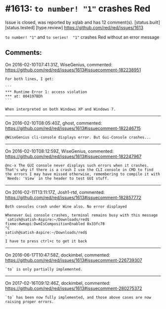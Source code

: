 
#1613: `to number! "1"` crashes Red
================================================================================
Issue is closed, was reported by xqlab and has 12 comment(s).
[status.built] [status.tested] [type.review]
<https://github.com/red/red/issues/1613>

`to number! "1"`
and 
`to series!  "1"`
crashes Red without an error message



Comments:
--------------------------------------------------------------------------------

On 2016-02-10T07:41:31Z, WiseGenius, commented:
<https://github.com/red/red/issues/1613#issuecomment-182238951>

    For both lines, I get:
    
    ```
    *** Runtime Error 1: access violation
    *** at: 004197BDh
    ```
    
    When interpreted on both Windows XP and Windows 7.

--------------------------------------------------------------------------------

On 2016-02-10T08:05:40Z, ghost, commented:
<https://github.com/red/red/issues/1613#issuecomment-182246715>

    @WiseGenius cli-console displays error. But Gui-Console crashes...

--------------------------------------------------------------------------------

On 2016-02-10T08:12:59Z, WiseGenius, commented:
<https://github.com/red/red/issues/1613#issuecomment-182247967>

    @nc-x The GUI console never displays such errors when it crashes. That's why if there is a crash I use the CLI console in CMD to find the errors I may have missed otherwise, remembering to compile it with `Needs: 'View` in the header to test GUI stuff.

--------------------------------------------------------------------------------

On 2016-02-11T13:11:17Z, Josh1-rtd, commented:
<https://github.com/red/red/issues/1613#issuecomment-182857772>

    Both consoles crash under Wine also. No error displayed
    
    Whenever Gui console crashes, terminal remains busy with this message
    `satish@satish-Aspire:~/Downloads/red$ fixme:dwmapi:DwmIsCompositionEnabled 0x33fc78
    ^C
    satish@satish-Aspire:~/Downloads/red$ 
    `
    I have to press ctrl+c to get it back

--------------------------------------------------------------------------------

On 2016-06-17T10:47:58Z, dockimbel, commented:
<https://github.com/red/red/issues/1613#issuecomment-226739307>

    `to` is only partially implemented.

--------------------------------------------------------------------------------

On 2017-02-16T09:12:46Z, dockimbel, commented:
<https://github.com/red/red/issues/1613#issuecomment-280275372>

    `to` has been now fully implemented, and those above cases are now raising proper errors.


